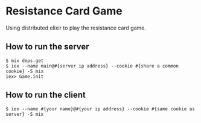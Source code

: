 # Resistance Card Game

Using distributed elixir to play the resistance card game.

## How to run the server
  
    $ mix deps.get
    $ iex --name main@#{server ip address} --cookie #{share a common cookie} -S mix 
    iex> Game.init

## How to run the client

    $ iex --name #{your name}@#{your ip address} --cookie #{same cookie as server} -S mix

